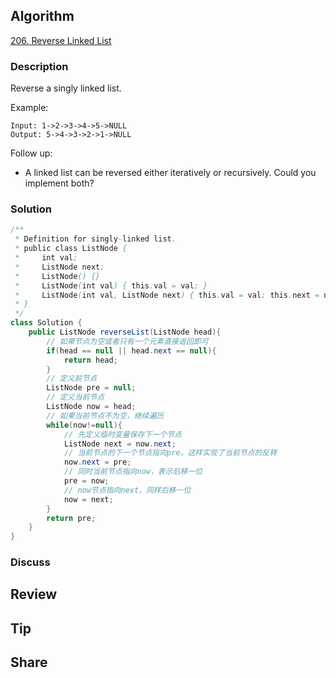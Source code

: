 ## Algorithm

[206. Reverse Linked List](https://leetcode.com/problems/reverse-linked-list/)

### Description

Reverse a singly linked list.

Example:

```
Input: 1->2->3->4->5->NULL
Output: 5->4->3->2->1->NULL
```

Follow up:

- A linked list can be reversed either iteratively or recursively. Could you implement both?

### Solution


```java
/**
 * Definition for singly-linked list.
 * public class ListNode {
 *     int val;
 *     ListNode next;
 *     ListNode() {}
 *     ListNode(int val) { this.val = val; }
 *     ListNode(int val, ListNode next) { this.val = val; this.next = next; }
 * }
 */
class Solution {
    public ListNode reverseList(ListNode head){
        // 如果节点为空或者只有一个元素直接返回即可
        if(head == null || head.next == null){
            return head;
        }
        // 定义前节点
        ListNode pre = null;
        // 定义当前节点
        ListNode now = head;
        // 如果当前节点不为空，继续遍历
        while(now!=null){
            // 先定义临时变量保存下一个节点
            ListNode next = now.next;
            // 当前节点的下一个节点指向pre，这样实现了当前节点的反转
            now.next = pre;
            // 同时当前节点指向now，表示后移一位
            pre = now;
            // now节点指向next，同样后移一位
            now = next;
        }
        return pre;
    }
}
```


### Discuss

## Review


## Tip


## Share
